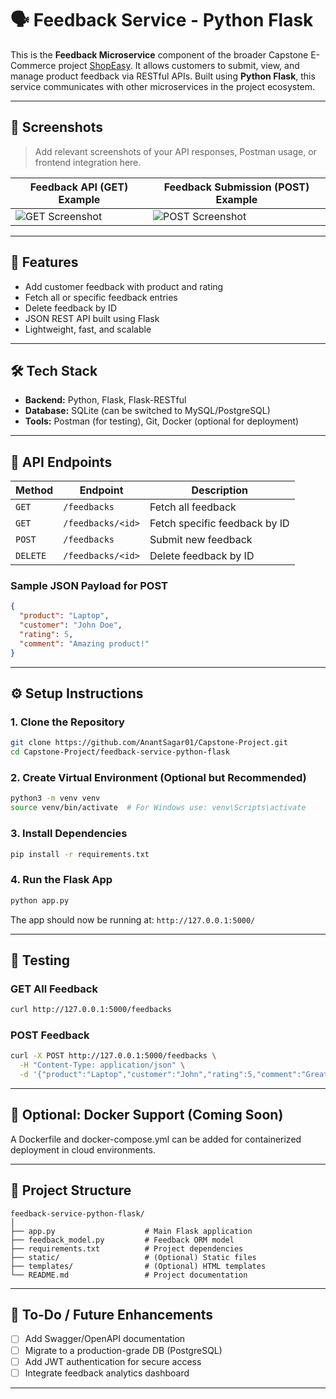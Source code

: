 # 🗣️ Feedback Service - Python Flask

This is the **Feedback Microservice** component of the broader Capstone E-Commerce project [ShopEasy](https://github.com/AnantSagar01/Capstone-Project). It allows customers to submit, view, and manage product feedback via RESTful APIs. Built using **Python Flask**, this service communicates with other microservices in the project ecosystem.

---

## 📸 Screenshots

> Add relevant screenshots of your API responses, Postman usage, or frontend integration here.

| Feedback API (GET) Example | Feedback Submission (POST) Example |
|----------------------------|------------------------------------|
| ![GET Screenshot](screenshots/get-feedback.png) | ![POST Screenshot](screenshots/post-feedback.png) |

---

## 🚀 Features

- Add customer feedback with product and rating
- Fetch all or specific feedback entries
- Delete feedback by ID
- JSON REST API built using Flask
- Lightweight, fast, and scalable

---

## 🛠️ Tech Stack

- **Backend:** Python, Flask, Flask-RESTful
- **Database:** SQLite (can be switched to MySQL/PostgreSQL)
- **Tools:** Postman (for testing), Git, Docker (optional for deployment)

---

## 🧩 API Endpoints

| Method | Endpoint | Description |
|--------|----------|-------------|
| `GET` | `/feedbacks` | Fetch all feedback |
| `GET` | `/feedbacks/<id>` | Fetch specific feedback by ID |
| `POST` | `/feedbacks` | Submit new feedback |
| `DELETE` | `/feedbacks/<id>` | Delete feedback by ID |

### Sample JSON Payload for POST

```json
{
  "product": "Laptop",
  "customer": "John Doe",
  "rating": 5,
  "comment": "Amazing product!"
}
```

---

## ⚙️ Setup Instructions

### 1. Clone the Repository
```bash
git clone https://github.com/AnantSagar01/Capstone-Project.git
cd Capstone-Project/feedback-service-python-flask
```

### 2. Create Virtual Environment (Optional but Recommended)
```bash
python3 -m venv venv
source venv/bin/activate  # For Windows use: venv\Scripts\activate
```

### 3. Install Dependencies
```bash
pip install -r requirements.txt
```

### 4. Run the Flask App
```bash
python app.py
```

The app should now be running at: `http://127.0.0.1:5000/`

---

## 🧪 Testing

### GET All Feedback
```bash
curl http://127.0.0.1:5000/feedbacks
```

### POST Feedback
```bash
curl -X POST http://127.0.0.1:5000/feedbacks \
  -H "Content-Type: application/json" \
  -d '{"product":"Laptop","customer":"John","rating":5,"comment":"Great!"}'
```

---

## 🐳 Optional: Docker Support (Coming Soon)
A Dockerfile and docker-compose.yml can be added for containerized deployment in cloud environments.

---

## 📁 Project Structure

```
feedback-service-python-flask/
│
├── app.py                    # Main Flask application
├── feedback_model.py         # Feedback ORM model
├── requirements.txt          # Project dependencies
├── static/                   # (Optional) Static files
├── templates/                # (Optional) HTML templates
└── README.md                 # Project documentation
```

---

## 📌 To-Do / Future Enhancements

- [ ] Add Swagger/OpenAPI documentation
- [ ] Migrate to a production-grade DB (PostgreSQL)
- [ ] Add JWT authentication for secure access
- [ ] Integrate feedback analytics dashboard

---
